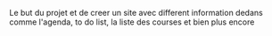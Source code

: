 Le but du projet et de creer un site avec different information dedans comme l'agenda, to do list, la liste des courses et bien plus encore
